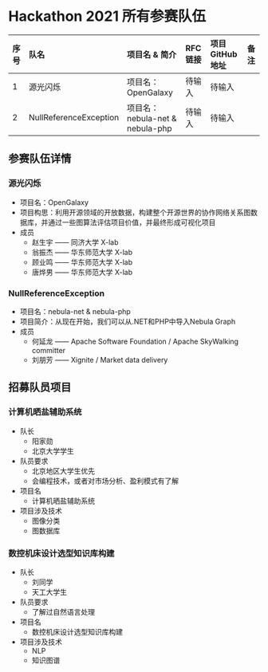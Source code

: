 # Hackathon 2021 所有参赛队伍

|序号|队名|项目名 & 简介|RFC 链接|项目 GitHub 地址| 备注|
|:--|:--|:--|:--|:--|:--|
|1|源光闪烁|项目名：OpenGalaxy |待输入|待输入||
|2|NullReferenceException|项目名：nebula-net & nebula-php |待输入|待输入||

## 参赛队伍详情

### 源光闪烁

* 项目名：OpenGalaxy
* 项目构思：利用开源领域的开放数据，构建整个开源世界的协作网络关系图数据库，并通过一些图算法评估项目价值，并最终形成可视化项目
* 成员
    * 赵生宇 —— 同济大学 X-lab
    * 翁振杰 —— 华东师范大学 X-lab
    * 顾业鸣 —— 华东师范大学 X-lab
    * 唐烨男 —— 华东师范大学 X-lab

### NullReferenceException

* 项目名：nebula-net & nebula-php
* 项目简介：从现在开始，我们可以从.NET和PHP中导入Nebula Graph
* 成员
   * 何延龙 —— Apache Software Foundation / Apache SkyWalking committer
   * 刘朋芳 —— Xignite / Market data delivery

## 招募队员项目

### 计算机晒盐辅助系统

* 队长
    * 阳家勋
    * 北京大学学生
* 队员要求
    * 北京地区大学生优先
    * 会编程技术，或者对市场分析、盈利模式有了解
* 项目名
    * 计算机晒盐辅助系统
* 项目涉及技术
    * 图像分类
    * 图数据库

### 数控机床设计选型知识库构建

* 队长
    * 刘同学
    * 天工大学生
* 队员要求
    * 了解过自然语言处理
* 项目名
    * 数控机床设计选型知识库构建
* 项目涉及技术
    * NLP
    * 知识图谱
